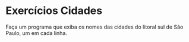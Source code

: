 # Exercícios Cidades
Faça um programa que exiba os nomes das cidades do litoral sul de São Paulo, um em cada linha.
